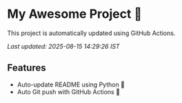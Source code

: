 # My Awesome Project 🚀

This project is automatically updated using GitHub Actions.

_Last updated: 2025-08-15 14:29:26 IST_

## Features
- Auto-update README using Python 🐍
- Auto Git push with GitHub Actions 🤖
